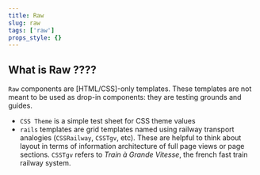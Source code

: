 ```yaml
---
title: Raw
slug: raw
tags: ['raw']
props_style: {}
---
```


## What is Raw ????

`Raw` components are [HTML/CSS]-only templates. These templates are not meant to be used as drop-in components: they are testing grounds and guides.

- `CSS Theme` is a simple test sheet for CSS theme values
- `rails` templates are grid templates named using railway transport analogies (`CSSRailway`, `CSSTgv`, etc). These are helpful to think about layout in terms of information architecture of full page views or page sections. `CSSTgv` refers to _Train à Grande Vitesse_, the french fast train railway system.
